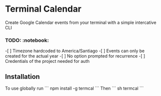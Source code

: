 <h1>Terminal Calendar</h1>
Create Google Calendar events from your terminal with a simple intercative CLI

<h3>TODO: :notebook: </h3>
-[ ] Timezone hardcoded to America/Santiago
-[ ] Events can only be created for the actual year
-[ ] No option prompted for recurrence
-[ ] Credentials of the project needed for auth

<h2>Installation</h2>
To use globally run
```
npm install -g termcal
```
Then
``` sh
termcal
```
